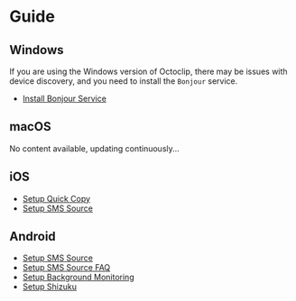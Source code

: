# Guide

## Windows

If you are using the Windows version of Octoclip, there may be issues with device discovery, and you need to install the `Bonjour` service.

- [Install Bonjour Service](windows/setup-bonjour.md)

## macOS

No content available, updating continuously...

## iOS

- [Setup Quick Copy](ios/setup-quick-copy.md)
- [Setup SMS Source](ios/setup-sms-source.md)

## Android

- [Setup SMS Source](android/setup-sms-source.md)
- [Setup SMS Source FAQ](android/setup-sms-source-faq.md)
- [Setup Background Monitoring](android/setup-background-monitoring.md)
- [Setup Shizuku](android/setup-shizuku.md)
